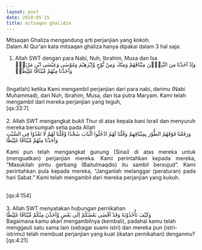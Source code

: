 ```yaml
---
layout: post
date: 2010-05-15
title: mitsaqan ghalidza
---
```


Mitsaqan Ghaliza mengandung arti perjanjian yang kokoh.<br>
Dalam Al Qur&#39;an kata mitsaqan ghaliza hanya dipakai dalam 3 hal saja:<br>
1. Allah SWT dengan para Nabi, Nuh, Ibrahim, Musa dan Isa <br>
وَاِذْ اَخَذْنَا مِنَ النَّبِيّٖنَ مِيْثَاقَهُمْ وَمِنْكَ وَمِنْ نُّوْحٍ وَّاِبْرٰهِيْمَ وَمُوْسٰى وَعِيْسَى ابْنِ مَرْيَمَۖ وَاَخَذْنَا مِنْهُمْ مِّيْثَاقًا غَلِيْظًاۙ
<br>
(Ingatlah) ketika Kami mengambil perjanjian dari para nabi, darimu (Nabi Muhammad), dari Nuh, Ibrahim, Musa, dan Isa putra Maryam. Kami telah mengambil dari mereka perjanjian yang teguh,<br>
[qs:33:7]<br><br>
2. Allah SWT mengangkat bukit Thur di atas kepala bani Israil dan menyuruh mereka bersumpah setia pada Allah <br>
وَرَفَعْنَا فَوْقَهُمُ الطُّوْرَ بِمِيْثَاقِهِمْ وَقُلْنَا لَهُمُ ادْخُلُوا الْبَابَ سُجَّدًا وَّقُلْنَا لَهُمْ لَا تَعْدُوْا فِى السَّبْتِ وَاَخَذْنَا مِنْهُمْ مِّيْثَاقًا غَلِيْظًا<br>
<p style="text-align:justify;">Kami pun telah mengangkat gunung (Sinai) di atas mereka untuk (menguatkan) perjanjian mereka. Kami perintahkan kepada mereka, “Masukilah pintu gerbang (Baitulmaqdis) itu sambil bersujud”. Kami perintahkan pula kepada mereka, “Janganlah melanggar (peraturan) pada hari Sabat.” Kami telah mengambil dari mereka perjanjian yang kukuh.</p><br>
[qs:4:154]<br><br>
3. Allah SWT menyatakan hubungan pernikahan<br>
وَكَيْفَ تَأْخُذُوْنَهٗ وَقَدْ اَفْضٰى بَعْضُكُمْ اِلٰى بَعْضٍ وَّاَخَذْنَ مِنْكُمْ مِّيْثَاقًا غَلِيْظًا <br>
Bagaimana kamu akan mengambilnya (kembali), padahal kamu telah menggauli satu sama lain (sebagai suami istri) dan mereka pun (istri-istrimu) telah membuat perjanjian yang kuat (ikatan pernikahan) denganmu?<br>
[qs:4:21]<br>
